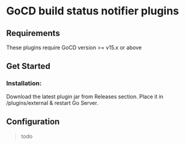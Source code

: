 GoCD build status notifier plugins
=================================

## Requirements

These plugins require GoCD version >= v15.x or above

## Get Started

### Installation:

Download the latest plugin jar from Releases section. Place it in <go-server-location>/plugins/external & restart Go Server.

## Configuration

> todo
